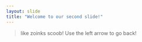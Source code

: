```yaml
---
layout: slide
title: "Welcome to our second slide!"
---
```

>like zoinks scoob!
Use the left arrow to go back!
